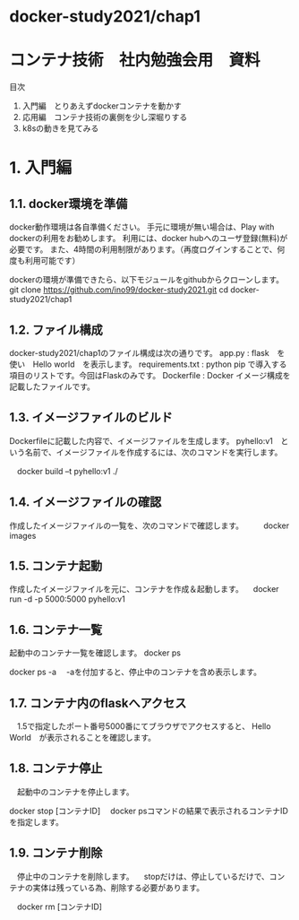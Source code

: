 # docker-study2021/chap1

# コンテナ技術　社内勉強会用　資料
目次
1. 入門編　とりあえずdockerコンテナを動かす
2. 応用編　コンテナ技術の裏側を少し深堀りする
3. k8sの動きを見てみる

# 1. 入門編
## 1.1. docker環境を準備
docker動作環境は各自準備ください。
手元に環境が無い場合は、Play with dockerの利用をお勧めします。
利用には、docker hubへのユーザ登録(無料)が必要です。
また、4時間の利用制限があります。（再度ログインすることで、何度も利用可能です）

dockerの環境が準備できたら、以下モジュールをgithubからクローンします。
git clone https://github.com/ino99/docker-study2021.git
cd docker-study2021/chap1

## 1.2. ファイル構成
docker-study2021/chap1のファイル構成は次の通りです。
app.py :  flask　を使い　Hello world　を表示します。
requirements.txt : python pip で導入する項目のリストです。今回はFlaskのみです。
Dockerfile : Docker イメージ構成を記載したファイルです。

## 1.3. イメージファイルのビルド
Dockerfileに記載した内容で、イメージファイルを生成します。
pyhello:v1　という名前で、イメージファイルを作成するには、次のコマンドを実行します。

　docker build –t pyhello:v1 ./

## 1.4. イメージファイルの確認
作成したイメージファイルの一覧を、次のコマンドで確認します。
　
　docker images

## 1.5. コンテナ起動
作成したイメージファイルを元に、コンテナを作成＆起動します。
　docker run -d -p 5000:5000 pyhello:v1

## 1.6. コンテナ一覧
起動中のコンテナ一覧を確認します。
  docker ps

  docker ps -a 　-aを付加すると、停止中のコンテナを含め表示します。

## 1.7. コンテナ内のflaskへアクセス
　1.5で指定したポート番号5000番にてブラウザでアクセスすると、
  Hello World　が表示されることを確認します。

## 1.8. コンテナ停止
　起動中のコンテナを停止します。
  
  docker stop [コンテナID]  　docker psコマンドの結果で表示されるコンテナIDを指定します。

## 1.9. コンテナ削除
　停止中のコンテナを削除します。 
　stopだけは、停止しているだけで、コンテナの実体は残っている為、削除する必要があります。

　docker rm [コンテナID]